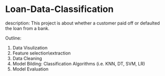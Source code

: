 # Loan-Data-Classification

description: This project is about whether a customer paid off or defaulted the loan from a bank.

Outline:
1. Data Visulization
2. Feature selection\extraction
3. Data Cleaning
4. Model Bilding: Classification Algorithms (i.e. KNN, DT, SVM, LR)
5. Model Evaluation
